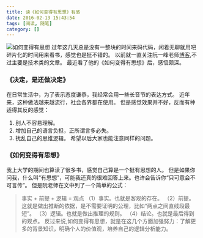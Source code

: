 ```yaml
---
title: 读《如何变得有思想》有感
date: 2016-02-13 15:43:54
tags: [阅读, 随笔]
category: []
---
```

![如何变得有思想](/assets/blogImg/book.jpg)
过年这几天总是没有一整块的时间来码代码，闲着无聊就用吧碎片化的时间用来看书，感觉也是挺不错的。
以前就一直关注阮一峰老师[博客](http://www.ruanyifeng.com/blog/),不过主要是技术类的文章。
最近看了他的《如何变得有思想》后，感悟颇深。

<!--more-->
### 《决定，是还做决定》
在日常生活中，为了表示态度谦恭，我经常会用一些长音节的表达方式。
近年来，这种做法越来越流行，社会各界都在使用。
但是感觉效果并不好，反而有种适得其反的感觉：
1. 别人不容易理解。
2. 增加自己的语言负担，正所谓言多必失。
3. 扰乱自己的思维逻辑。
希望以后大家也能注意同样的问题。

### 《如何变得有思想》
我上大学的期间也算读了很多书，感觉自己算是一个挺有思想的人。
但是如果你问我，什么叫“有思想”，可能我还真的很难回答上来。也许会告诉你“只可意会不可言传”。
但是阮老师在文中列了一个简单的公式：
> 事实 + 前提 + 逻辑 = 观点
> （1）事实。也就是客观的存在。
> （2）前提。这就是做出推断的依据，是不需要证明的公理，比如“两点之间直线段最短”。
> （3）逻辑。也就是做出推理的规则。
> （4）结论。也就是最后得到的观点。
> 反过来说,如何变得有思想，就是在这几个方面加强努力：了解更多的背景知识，明确个人的价值观，培养自己的逻辑分析能力。

